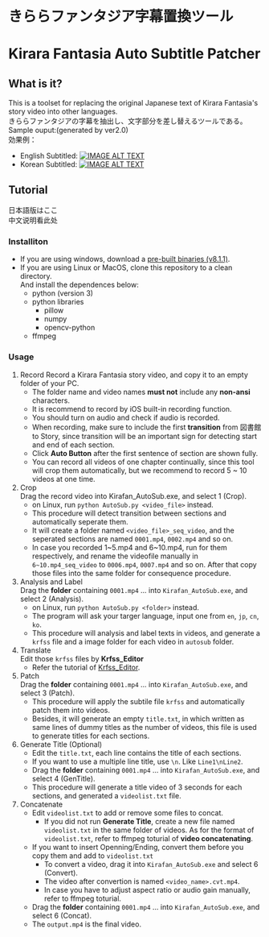 # きららファンタジア字幕置換ツール
# Kirara Fantasia Auto Subtitle Patcher

## What is it?
This is a toolset for replacing the original Japanese text of Kirara Fantasia's story video into other languages.  
きららファンタジアの字幕を抽出し、文字部分を差し替えるツールである。  
Sample ouput:(generated by ver2.0)  
効果例：
- English Subtitled:
  [![IMAGE ALT TEXT](http://img.youtube.com/vi/Z8BytfESak0/0.jpg)](https://www.youtube.com/embed/Z8BytfESak0 "CameraMaster")
- Korean Subtitled:
  [![IMAGE ALT TEXT](http://img.youtube.com/vi/_6IlXAgpsEs/0.jpg)](https://www.youtube.com/embed/_6IlXAgpsEs "CameraMaster")

## Tutorial
日本語版はここ  
中文说明看此处

### Installiton
- If you are using windows, download a [pre-built binaries (v8.1.1)](https://drive.google.com/file/d/1XyLcQZ8_95fTh6oWK-5cxKNMgeG-9ifB).  
- If you are using Linux or MacOS, clone this repository to a clean directory.  
And install the dependences below:  
    - python (version 3)
    - python libraries
        - pillow
        - numpy
        - opencv-python
    - ffmpeg  

### Usage
1. Record
Record a Kirara Fantasia story video, and copy it to an empty folder of your PC.
    - The folder name and video names **must not** include any **non-ansi** characters.
    - It is recommend to record by iOS built-in recording function.
    - You should turn on audio and check if audio is recorded.
    - When recording, make sure to include the first **transition** from 図書館 to Story, since transition will be an important sign for detecting start and end of each section.
    - Click **Auto Button** after the first sentence of section are shown fully.
    - You can record all videos of one chapter continually, since this tool will crop them automatically, but we recommend to record 5 ~ 10 videos at one time.
1. Crop  
Drag the record video into Kirafan_AutoSub.exe, and select 1 (Crop).
    - on Linux, run `python AutoSub.py <video_file>` instead.
    - This procedure will detect transition between sections and automatically seperate them.
    - It will create a folder named `<video_file>_seq_video`, and the seperated sections are named `0001.mp4`, `0002.mp4` and so on.
    - In case you recorded 1~5.mp4 and 6~10.mp4, run for them respectively, and rename the videofile manually in `6~10.mp4_seq_video` to `0006.mp4`, `0007.mp4` and so on. After that copy those files into the same folder for consequence procedure.
1. Analysis and Label  
Drag the **folder** containing `0001.mp4` ... into `Kirafan_AutoSub.exe`, and select 2 (Analysis).
    - on Linux, run `python AutoSub.py <folder>` instead.
    - The program will ask your targer language, input one from `en`, `jp`, `cn`, `ko`.
    - This procedure will analysis and label texts in videos, and generate a `krfss` file and a image folder for each video in `autosub` folder.
1. Translate  
Edit those `krfss` files by **Krfss_Editor**
    - Refer the tutorial of [Krfss_Editor](https://github.com/kirafanautodec/Krfss_Editor).
1. Patch  
Drag the **folder** containing `0001.mp4` ... into `Kirafan_AutoSub.exe`, and select 3 (Patch).
    - This procedure will apply the subtile file `krfss` and automatically patch them into videos.
    - Besides, it will generate an empty `title.txt`, in which written as same lines of dummy titles as the number of videos, this file is used to generate titles for each sections.
1. Generate Title (Optional)  
    - Edit the `title.txt`, each line contains the title of each sections.
    - If you want to use a multiple line title, use `\n`. Like `Line1\nLine2`.
    - Drag the **folder** containing `0001.mp4` ... into `Kirafan_AutoSub.exe`, and select 4 (GenTitle).
    - This procedure will generate a title video of 3 seconds for each sections, and generated a `videolist.txt` file.
1. Concatenate  
    - Edit `videolist.txt` to add or remove some files to concat.
      - If you did not run **Generate Title**, create a new file named `videolist.txt` in the same folder of videos. As for the format of `videolist.txt`, refer to ffmpeg toturial of **video concatenating**.
    - If you want to insert Openning/Ending, convert them before you copy them and add to `videolist.txt`
      - To convert a video, drag it into `Kirafan_AutoSub.exe` and select 6 (Convert).
      - The video after convertion is named `<video_name>.cvt.mp4`.
      - In case you have to adjust aspect ratio or audio gain manually, refer to ffmpeg toturial.
    - Drag the **folder** containing `0001.mp4` ... into `Kirafan_AutoSub.exe`, and select 6 (Concat).
    - The `output.mp4` is the final video.
